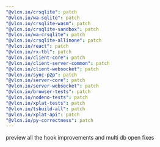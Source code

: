 ```yaml
---
"@vlcn.io/crsqlite": patch
"@vlcn.io/wa-sqlite": patch
"@vlcn.io/crsqlite-wasm": patch
"@vlcn.io/crsqlite-sandbox": patch
"@vlcn.io/wa-crsqlite": patch
"@vlcn.io/crsqlite-allinone": patch
"@vlcn.io/react": patch
"@vlcn.io/rx-tbl": patch
"@vlcn.io/client-core": patch
"@vlcn.io/client-server-common": patch
"@vlcn.io/client-websocket": patch
"@vlcn.io/sync-p2p": patch
"@vlcn.io/server-core": patch
"@vlcn.io/server-websocket": patch
"@vlcn.io/browser-tests": patch
"@vlcn.io/nodeno-tests": patch
"@vlcn.io/xplat-tests": patch
"@vlcn.io/tsbuild-all": patch
"@vlcn.io/xplat-api": patch
"@vlcn.io/py-correctness": patch
---
```


preview all the hook improvements and multi db open fixes
